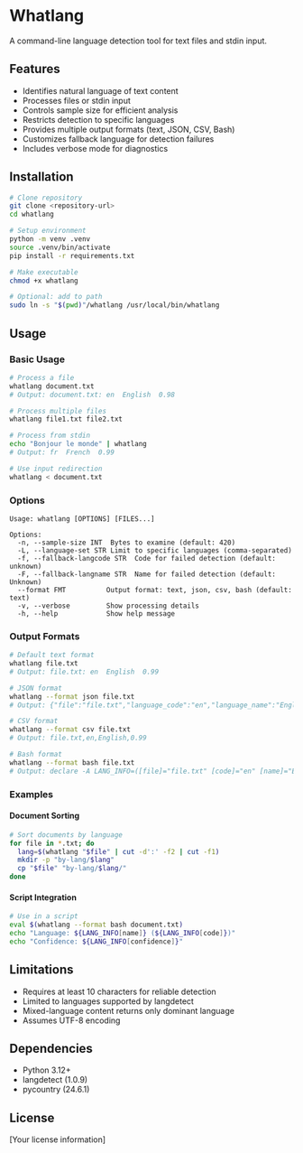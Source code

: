 # Whatlang

A command-line language detection tool for text files and stdin input.

## Features

- Identifies natural language of text content
- Processes files or stdin input
- Controls sample size for efficient analysis
- Restricts detection to specific languages
- Provides multiple output formats (text, JSON, CSV, Bash)
- Customizes fallback language for detection failures
- Includes verbose mode for diagnostics

## Installation

```bash
# Clone repository
git clone <repository-url>
cd whatlang

# Setup environment
python -m venv .venv
source .venv/bin/activate
pip install -r requirements.txt

# Make executable
chmod +x whatlang

# Optional: add to path
sudo ln -s "$(pwd)"/whatlang /usr/local/bin/whatlang
```

## Usage

### Basic Usage

```bash
# Process a file
whatlang document.txt
# Output: document.txt: en  English  0.98

# Process multiple files
whatlang file1.txt file2.txt

# Process from stdin
echo "Bonjour le monde" | whatlang
# Output: fr  French  0.99

# Use input redirection
whatlang < document.txt
```

### Options

```
Usage: whatlang [OPTIONS] [FILES...]

Options:
  -n, --sample-size INT  Bytes to examine (default: 420)
  -L, --language-set STR Limit to specific languages (comma-separated)
  -f, --fallback-langcode STR  Code for failed detection (default: unknown)
  -F, --fallback-langname STR  Name for failed detection (default: Unknown)
  --format FMT          Output format: text, json, csv, bash (default: text)
  -v, --verbose         Show processing details
  -h, --help            Show help message
```

### Output Formats

```bash
# Default text format
whatlang file.txt
# Output: file.txt: en  English  0.99

# JSON format
whatlang --format json file.txt
# Output: {"file":"file.txt","language_code":"en","language_name":"English","confidence":0.99}

# CSV format
whatlang --format csv file.txt
# Output: file.txt,en,English,0.99

# Bash format
whatlang --format bash file.txt
# Output: declare -A LANG_INFO=([file]="file.txt" [code]="en" [name]="English" [confidence]="0.99")
```

### Examples

#### Document Sorting

```bash
# Sort documents by language
for file in *.txt; do
  lang=$(whatlang "$file" | cut -d':' -f2 | cut -f1)
  mkdir -p "by-lang/$lang"
  cp "$file" "by-lang/$lang/"
done
```

#### Script Integration

```bash
# Use in a script
eval $(whatlang --format bash document.txt)
echo "Language: ${LANG_INFO[name]} (${LANG_INFO[code]})"
echo "Confidence: ${LANG_INFO[confidence]}"
```

## Limitations

- Requires at least 10 characters for reliable detection
- Limited to languages supported by langdetect
- Mixed-language content returns only dominant language
- Assumes UTF-8 encoding

## Dependencies

- Python 3.12+
- langdetect (1.0.9)
- pycountry (24.6.1)

## License

[Your license information]